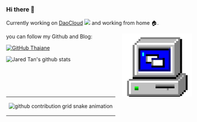 ### Hi there 👋

Currently working on [DaoCloud](https://www.daocloud.io/) <img src="https://github.com/TheDudeThatCode/TheDudeThatCode/blob/master/Assets/Developer.gif" width="30px"> and working from home 🏠.

<img align="right" alt="PC GIF" src="https://github.com/TheDudeThatCode/TheDudeThatCode/blob/master/Assets/PC.gif" width="190" />

you can follow my Github and Blog:

[![GitHub Thaiane](https://img.shields.io/github/followers/JaredTan95?label=follow&style=social)](https://github.com/JaredTan95)

![Jared Tan's github stats](https://github-readme-stats.vercel.app/api?username=JaredTan95&show_icons=true&hide_border=false)

<table><tr><td valign="top">

![github contribution grid snake animation]([https://raw.githubusercontent.com/erdengk/erdengk/output/github-contribution-grid-snake.svg](https://raw.githubusercontent.com/JaredTan95/JaredTan95/output/github-contribution-grid-snake.svg#gh-light-mode-only))


